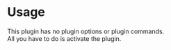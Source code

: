 Usage
=====

This plugin has no plugin options or plugin commands.  
All you have to do is activate the plugin.
